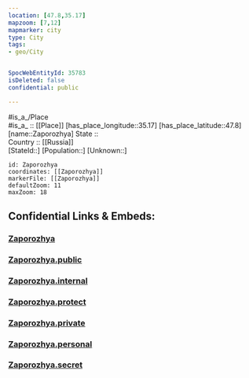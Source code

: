 ```yaml
---
location: [47.8,35.17] 
mapzoom: [7,12] 
mapmarker: city 
type: City
tags:
- geo/City


SpocWebEntityId: 35783
isDeleted: false
confidential: public

---
```

#is_a_/Place  
#is_a_ :: [[Place]] 
[has_place_longitude::35.17] 
[has_place_latitude::47.8] 
[name::Zaporozhya] 
State ::  
Country :: [[Russia]]  
[StateId::] 
[Population::] 
[Unknown::] 


```leaflet
id: Zaporozhya
coordinates: [[Zaporozhya]] 
markerFile: [[Zaporozhya]] 
defaultZoom: 11 
maxZoom: 18
```


## Confidential Links & Embeds: 

### [Zaporozhya](/_Standards/Earth/Continent/Europe/Europe~East/Ukraine/Regions~Ukraine/Zaporizhzhya/City/Zaporozhya.md) 

### [Zaporozhya.public](/_public/Earth/Continent/Europe/Europe~East/Ukraine/Regions~Ukraine/Zaporizhzhya/City/Zaporozhya.public.md) 

### [Zaporozhya.internal](/_internal/Earth/Continent/Europe/Europe~East/Ukraine/Regions~Ukraine/Zaporizhzhya/City/Zaporozhya.internal.md) 

### [Zaporozhya.protect](/_protect/Earth/Continent/Europe/Europe~East/Ukraine/Regions~Ukraine/Zaporizhzhya/City/Zaporozhya.protect.md) 

### [Zaporozhya.private](/_private/Earth/Continent/Europe/Europe~East/Ukraine/Regions~Ukraine/Zaporizhzhya/City/Zaporozhya.private.md) 

### [Zaporozhya.personal](/_personal/Earth/Continent/Europe/Europe~East/Ukraine/Regions~Ukraine/Zaporizhzhya/City/Zaporozhya.personal.md) 

### [Zaporozhya.secret](/_secret/Earth/Continent/Europe/Europe~East/Ukraine/Regions~Ukraine/Zaporizhzhya/City/Zaporozhya.secret.md)

